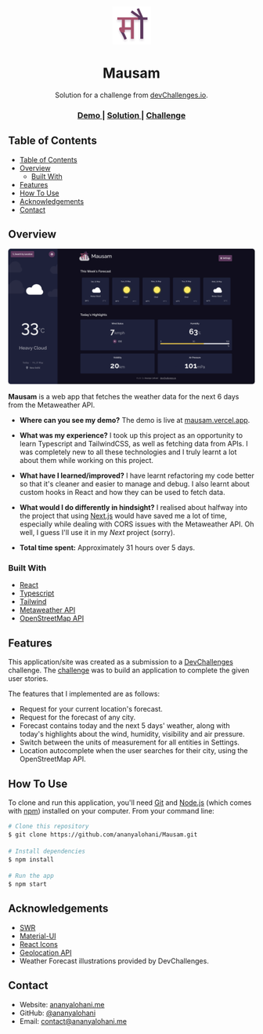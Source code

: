 <div align="center">
  <img src="src/assets/logos/logo.png">
  <h1>Mausam</h1>
</div>

<div align="center">
   Solution for a challenge from  <a href="http://devchallenges.io" target="_blank">devChallenges.io</a>.
</div>

<div align="center">
  <h3>
    <a href="https://mausam.vercel.app">
      Demo
    </a>
    <span> | </span>
    <a href="https://github.com/ananyalohani/Mausam">
      Solution
    </a>
    <span> | </span>
    <a href="https://devchallenges.io/challenges/mM1UIenRhK808W8qmLWv">
      Challenge
    </a>
  </h3>
</div>

## Table of Contents

- [Table of Contents](#table-of-contents)
- [Overview](#overview)
  - [Built With](#built-with)
- [Features](#features)
- [How To Use](#how-to-use)
- [Acknowledgements](#acknowledgements)
- [Contact](#contact)

## Overview

![screenshot](src/assets/images/screenshot.png)

**Mausam** is a web app that fetches the weather data for the next 6 days from the Metaweather API.

- **Where can you see my demo?**
  The demo is live at [mausam.vercel.app](https://mausam.vercel.app/).

- **What was my experience?**
  I took up this project as an opportunity to learn Typescript and TailwindCSS, as well as fetching data from APIs. I was completely new to all these technologies and I truly learnt a lot about them while working on this project.

- **What have I learned/improved?**
  I have learnt refactoring my code better so that it's cleaner and easier to manage and debug. I also learnt about custom hooks in React and how they can be used to fetch data.

- **What would I do differently in hindsight?**
  I realised about halfway into the project that using [Next.js](https://nextjs.org/) would have saved me a lot of time, especially while dealing with CORS issues with the Metaweather API. Oh well, I guess I'll use it in my _Next_ project (sorry).

- **Total time spent:** Approximately 31 hours over 5 days.

### Built With

- [React](https://reactjs.org/)
- [Typescript](https://www.typescriptlang.org/)
- [Tailwind](https://tailwindcss.com/)
- [Metaweather API](https://www.metaweather.com/api/)
- [OpenStreetMap API](https://www.openstreetmap.org/)

## Features

This application/site was created as a submission to a [DevChallenges](https://devchallenges.io/challenges) challenge. The [challenge](https://devchallenges.io/challenges/mM1UIenRhK808W8qmLWv) was to build an application to complete the given user stories.

The features that I implemented are as follows:

- Request for your current location's forecast.
- Request for the forecast of any city.
- Forecast contains today and the next 5 days' weather, along with today's highlights about the wind, humidity, visibility and air pressure.
- Switch between the units of measurement for all entities in Settings.
- Location autocomplete when the user searches for their city, using the OpenStreetMap API.

## How To Use

To clone and run this application, you'll need [Git](https://git-scm.com) and [Node.js](https://nodejs.org/en/download/) (which comes with [npm](http://npmjs.com)) installed on your computer. From your command line:

```bash
# Clone this repository
$ git clone https://github.com/ananyalohani/Mausam.git

# Install dependencies
$ npm install

# Run the app
$ npm start
```

## Acknowledgements

- [SWR](https://swr.vercel.app/)
- [Material-UI](https://material-ui.com/components/switches/)
- [React Icons](https://react-icons.github.io/react-icons/)
- [Geolocation API](https://developer.mozilla.org/en-US/docs/Web/API/Geolocation_API)
- Weather Forecast illustrations provided by DevChallenges.

## Contact

- Website: [ananyalohani.me](https://www.ananyalohani.me)
- GitHub: [@ananyalohani](https://github.com/ananyalohani/)
- Email: [contact@ananyalohani.me](mailto:contact@ananyalohani.me)
